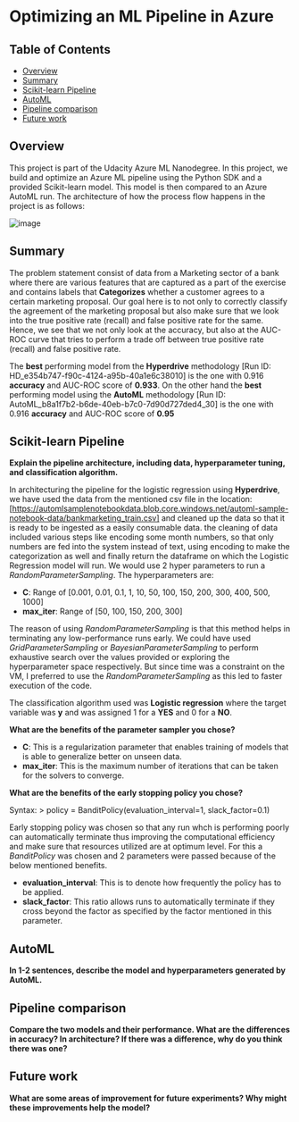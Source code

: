 # Optimizing an ML Pipeline in Azure

## Table of Contents
   * [Overview](#Overview)
   * [Summary](#Summary)
   * [Scikit-learn Pipeline](#Scikit-learn-Pipeline)
   * [AutoML](#AutoML)
   * [Pipeline comparison](#Pipeline-comparison)
   * [Future work](#Future-work)

## Overview
This project is part of the Udacity Azure ML Nanodegree.
In this project, we build and optimize an Azure ML pipeline using the Python SDK and a provided Scikit-learn model.
This model is then compared to an Azure AutoML run. The architecture of how the process flow happens in the project is as follows:

![image](https://user-images.githubusercontent.com/38326274/131691821-42e40199-2c72-45ae-8be6-8a4e503e3955.png)

## Summary
The problem statement consist of data from a Marketing sector of a bank where there are various features that are captured as a part of the exercise and contains labels that **Categorizes** whether a customer agrees to a certain marketing proposal. Our goal here is to not only to correctly classify the agreement of the marketing proposal but also make sure that we look into the true positive rate (recall) and false positive rate for the same. Hence, we see that we not only look at the accuracy, but also at the AUC-ROC curve that tries to perform a trade off between true positive rate (recall) and false positive rate.

The **best** performing model from the **Hyperdrive** methodology [Run ID: HD_e354b747-f90c-4124-a95b-40a1e6c38010] is the one with 0.916 **accuracy** and AUC-ROC score of **0.933**. On the other hand the **best** performing model using the **AutoML** methodology [Run ID: AutoML_b8a1f7b2-b6de-40eb-b7c0-7d90d727ded4_30] is the one with 0.916 **accuracy** and AUC-ROC score of **0.95**

## Scikit-learn Pipeline
**Explain the pipeline architecture, including data, hyperparameter tuning, and classification algorithm.**

In architecturing the pipeline for the logistic regression using **Hyperdrive**, we have used the data from the mentioned csv file in the location: [https://automlsamplenotebookdata.blob.core.windows.net/automl-sample-notebook-data/bankmarketing_train.csv] and cleaned up the data so that it is ready to be ingested as a easily consumable data. the cleaning of data included various steps like encoding some month numbers, so that only numbers are fed into the system instead of text, using encoding to make the categorization as well and finally return the dataframe on which the Logistic Regression model will run. We would use 2 hyper parameters to run a *RandomParameterSampling*. The hyperparameters are:

- **C**: Range of [0.001, 0.01, 0.1, 1, 10, 50, 100, 150, 200, 300, 400, 500, 1000]
- **max_iter**: Range of [50, 100, 150, 200, 300]

The reason of using *RandomParameterSampling* is that this method helps in terminating any low-performance runs early. We could have used *GridParameterSampling* or *BayesianParameterSampling* to perform exhaustive search over the values provided or exploring the hyperparameter space respectively. But since time was a constraint on the VM, I preferred to use the *RandomParameterSampling* as this led to faster execution of the code.

The classification algorithm used was **Logistic regression** where the target variable was **y** and was assigned 1 for a **YES** and 0 for a **NO**.

**What are the benefits of the parameter sampler you chose?**
- **C**: This is a regularization parameter that enables training of models that is able to generalize better on unseen data. 
- **max_iter**: This is the maximum number of iterations that can be taken for the solvers to converge.

**What are the benefits of the early stopping policy you chose?**

Syntax: > policy = BanditPolicy(evaluation_interval=1, slack_factor=0.1)


Early stopping policy was chosen so that any run whch is performing poorly can automatically terminate thus improving the computational efficiency and make sure that resources utilized are at optimum level. For this a *BanditPolicy* was chosen and 2 parameters were passed because of the below mentioned benefits.

- **evaluation_interval**: This is to denote how frequently the policy has to be applied.
- **slack_factor**: This ratio allows runs to automatically terminate if they cross beyond the factor as specified by the factor mentioned in this parameter.

## AutoML
**In 1-2 sentences, describe the model and hyperparameters generated by AutoML.**

## Pipeline comparison
**Compare the two models and their performance. What are the differences in accuracy? In architecture? If there was a difference, why do you think there was one?**

## Future work
**What are some areas of improvement for future experiments? Why might these improvements help the model?**


